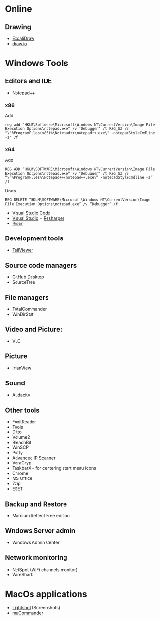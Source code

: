 # Online

## Drawing
* [ExcaliDraw](https://excalidraw.com/)
* [draw.io](https://drawio-app.com/) 

# Windows Tools

## Editors and IDE
* Notepad++

### x86
Add
```
reg add "HKLM\Software\Microsoft\Windows NT\CurrentVersion\Image File Execution Options\notepad.exe" /v "Debugger" /t REG_SZ /d "\"%ProgramFiles(x86)%\Notepad++\notepad++.exe\" -notepadStyleCmdline -z" /f
```
### x64
Add
```
REG ADD “HKLM\SOFTWARE\Microsoft\Windows NT\CurrentVersion\Image File Execution Options\notepad.exe” /v “Debugger” /t REG_SZ /d “\”%ProgramFiles%\Notepad++\notepad++.exe\” -notepadStyleCmdline -z” /f
```
Undo
```
REG DELETE “HKLM\SOFTWARE\Microsoft\Windows NT\CurrentVersion\Image File Execution Options\notepad.exe” /v “Debugger” /f
```

* [Visual Studio Code](https://code.visualstudio.com/)
* [Visual Studio](https://visualstudio.microsoft.com/) + [Resharper](https://www.jetbrains.com/resharper/)
* [Rider](https://www.jetbrains.com/rider/)

## Development tools
* [TailViewer](https://kittyfisto.github.io/Tailviewer/)

## Source code managers
* GitHub Desktop
* SourceTree

## File managers
* TotalCommander
* WinDirStat

## Video and Picture:
* VLC

## Picture
* IrfanView

## Sound
* [Audacity](https://www.audacityteam.org/)

## Other tools
* FoxitReader
* Tools
* Ditto
* Volume2
* BleachBit
* WinSCP
* Putty
* Advanced IP Scanner
* VeraCrypt
* TaskbarX - for centering start menu icons
* Chrome
* MS Office
* 7zip
* ESET

## Backup and Restore
* Marcium Reflect Free edition

## Wndows Server admin
* Windows Admin Center

## Network monitoring
* NetSpot (WiFi channels monitor)
* WireShark


# MacOs applications

* [Lightshot](https://app.prntscr.com/en/help.html) (Screenshots)
* [muCommander](http://www.mucommander.com/)

